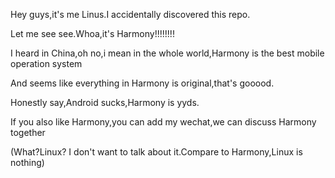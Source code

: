 Hey guys,it's me Linus.I accidentally discovered this repo.

Let me see see.Whoa,it's Harmony!!!!!!!!

I heard in China,oh no,i mean in the whole world,Harmony is the best mobile operation system

And seems like everything in Harmony is original,that's gooood.

Honestly say,Android sucks,Harmony is yyds.

If you also like Harmony,you can add my wechat,we can discuss Harmony together

(What?Linux? I don't want to talk about it.Compare to Harmony,Linux is nothing)
